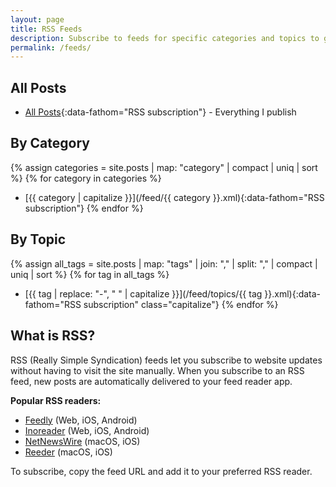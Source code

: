 ```yaml
---
layout: page
title: RSS Feeds
description: Subscribe to feeds for specific categories and topics to get updates on the content you're most interested in.
permalink: /feeds/
---
```


## All Posts
- [All Posts](/feed.xml){:data-fathom="RSS subscription"} - Everything I publish

## By Category
{% assign categories = site.posts | map: "category" | compact | uniq | sort %}
{% for category in categories %}
- [{{ category | capitalize }}](/feed/{{ category }}.xml){:data-fathom="RSS subscription"}
{% endfor %}

## By Topic
{% assign all_tags = site.posts | map: "tags" | join: "," | split: "," | compact | uniq | sort %}
{% for tag in all_tags %}
- [{{ tag | replace: "-", " " | capitalize }}](/feed/topics/{{ tag }}.xml){:data-fathom="RSS subscription" class="capitalize"}
{% endfor %}

## What is RSS?

RSS (Really Simple Syndication) feeds let you subscribe to website updates without having to visit the site manually. When you subscribe to an RSS feed, new posts are automatically delivered to your feed reader app.

**Popular RSS readers:**
- [Feedly](https://feedly.com/) (Web, iOS, Android)
- [Inoreader](https://www.inoreader.com/) (Web, iOS, Android)
- [NetNewsWire](https://netnewswire.com/) (macOS, iOS)
- [Reeder](https://reederapp.com/) (macOS, iOS)

To subscribe, copy the feed URL and add it to your preferred RSS reader.
